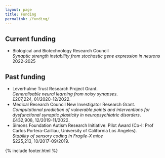 ```yaml
---
layout: page
title: Funding
permalink: /funding/
---
```

## Current funding ##
- Biological and Biotechnology Research Council  
*Synaptic strength instability from stochastic gene expression in neurons*  
2022-2025


## Past funding ##
- Leverhulme Trust Research Project Grant.  
*Generalisable neural learning from noisy synapses*.  
£207,224, 01/2020-12/2022.
- Medical Research Council New Investigator Research Grant.  
*Computational prediction of vulnerable points and interventions for dysfunctional synaptic plasticity in neuropsychiatric disorders*.  
£432,908, 12/2019-11/2022.
- Simons Foundation Autism Research Initiative: Pilot Award (Co-I: Prof Carlos Portera-Cailliau, University of California Los Angeles).  
*Stability of sensory coding in Fragile-X mice*  
$225,213, 10/2017-09/2019.


{% include footer.html %}
